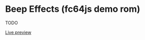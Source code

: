 # Beep Effects (fc64js demo rom)

TODO

[Live preview](https://theinvader360.github.io/fc64js/rom/demo/beep-effects/)
